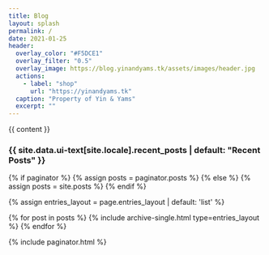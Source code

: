 ```yaml
---
title: Blog
layout: splash
permalink: /
date: 2021-01-25
header:
  overlay_color: "#F5DCE1"
  overlay_filter: "0.5"
  overlay_image: https://blog.yinandyams.tk/assets/images/header.jpg
  actions:
    - label: "shop"
      url: "https://yinandyams.tk"
  caption: "Property of Yin & Yams"
  excerpt: ""
---
```


{{ content }}

<h3 class="archive__subtitle">{{ site.data.ui-text[site.locale].recent_posts | default: "Recent Posts" }}</h3>

{% if paginator %}
  {% assign posts = paginator.posts %}
{% else %}
  {% assign posts = site.posts %}
{% endif %}

{% assign entries_layout = page.entries_layout | default: 'list' %}
<div class="entries-{{ entries_layout }}">
  {% for post in posts %}
    {% include archive-single.html type=entries_layout %}
  {% endfor %}
</div>

{% include paginator.html %}